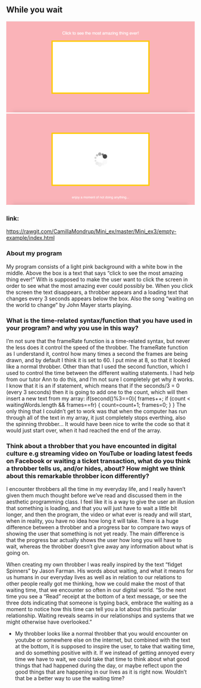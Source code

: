## While you wait

![alt text](click!.png)
![alt text](loading.png)


### link:
https://rawgit.com/CamillaMondrup/Mini_ex/master/Mini_ex3/empty-example/index.html

### About my program 
My program consists of a light pink background with a white bow in the middle. Above the box is a text that says “click to see the most amazing thing ever!” With is supposed to make the user want to click the screen in order to see what the most amazing ever could possibly be. When you click the screen the text disappears, a throbber appears and a loading text that changes every 3 seconds appears below the box. Also the song “waiting on the world to change” by John Mayer starts playing. 

### What is the time-related syntax/function that you have used in your program? and why you use in this way?
I’m not sure that the frameRate function is a time-related syntax, but never the less does it control the speed of the throbber. The frameRate function as I understand it, control how many times a second the frames are being drawn, and by default I think it is set to 60. I put mine at 8, so that it looked like a normal throbber. Other than that I used the second function, which I used to control the time between the different waiting statements. I had help from our tutor Ann to do this, and I’m not sure I completely get why it works. I know that it is an if statement, which means that if the seconds/3 = 0 (every 3 seconds) then it is going to add one to the count, which will then insert a new text from my array: 
if(second()%3==0){
     frames++;
    if (count < waitingWords.length && frames==fr) {
      count=count+1;
      frames=0;
      }
    }
The only thing that I couldn’t get to work was that when the computer has run through all of the text in my array, it just completely stops everthing, also the spinning throbber… It would have been nice to write the code so that it would just start over, when it had reached the end of the array. 

### Think about a throbber that you have encounted in digital culture e.g streaming video on YouTube or loading latest feeds on Facebook or waiting a ticket transaction, what do you think a throbber tells us, and/or hides, about? How might we think about this remarkable throbber icon differently?
I encounter throbbers all the time in my everyday life, and I really haven’t given them much thought before we’ve read and discussed them in the aesthetic programming class. I feel like it is a way to give the user an illusion that something is loading, and that you will just have to wait a little bit longer, and then the program, the video or what ever is ready and will start, when in reality, you have no idea how long it will take. There is a huge difference between a throbber and a progress bar to compare two ways of showing the user that something is not yet ready. The main difference is that the progress bar actually shows the user how long you will have to wait, whereas the throbber doesn’t give away any information about what is going on. 

When creating my own throbber I was really inspired by the text “fidget Spinners” by Jason Farman. His words about waiting, and what it means for us humans in our everyday lives as well as in relation to our relations to other people really got me thinking, how we could make the most of that waiting time, that we encounter so often in our digital world. 
“So the next time you see a “Read” receipt at the bottom of a text message, or see the three dots indicating that someone is typing back, embrace the waiting as a moment to notice how this time can tell you a lot about this particular relationship. Waiting reveals seams in our relationships and systems that we might otherwise have overlooked.” 
- My throbber looks like a normal throbber that you would encounter on youtube or somewhere else on the internet, but combined with the text at the bottom, it is supposed to inspire the user, to take that waiting time, and do something positive with it. If we instead of getting annoyed every time we have to wait, we could take that time to think about what good things that had happened during the day, or maybe reflect upon the good things that are happening in our lives as it is right now. Wouldn’t that be a better way to use the waiting time?  
